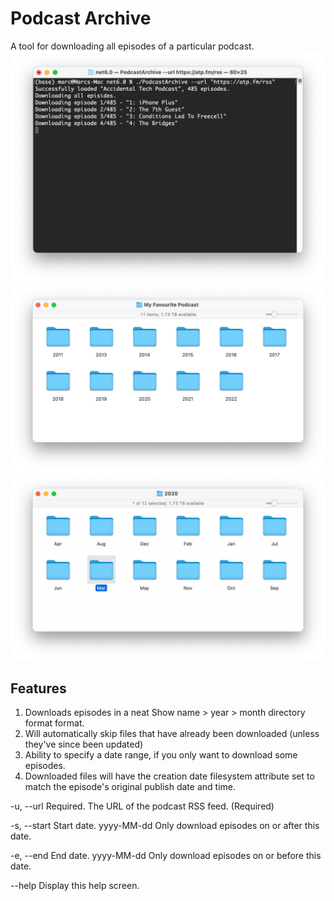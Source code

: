 # Podcast Archive
A tool for downloading all episodes of a particular podcast.
![Podcast Archive downloading a feed](Screenshot3.png)
![Example of the folder structure created by Podcast Archive](Screenshot.png)
![Example of the folder structure created by Podcast Archive](Screenshot2.png)

## Features
1. Downloads episodes in a neat Show name > year > month directory format format.
2. Will automatically skip files that have already been downloaded (unless they've since been updated)
3. Ability to specify a date range, if you only want to download some episodes. 
4. Downloaded files will have the creation date filesystem attribute set to match the episode's original publish date and time.

 -u, --url      Required. The URL of the podcast RSS feed. (Required)

 -s, --start    Start date. yyyy-MM-dd Only download episodes on or after this
                 date.

-e, --end      End date. yyyy-MM-dd Only download episodes on or before this
                 date.

 --help         Display this help screen.


